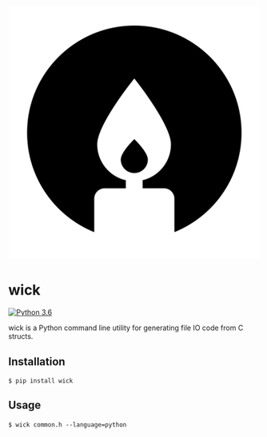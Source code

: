 # [![wick](.media/logo.svg)](https://github.com/JoshuaSkelly/wick)

# wick

[![Python 3.6](https://img.shields.io/badge/python-3.6-blue.svg)]()

wick is a Python command line utility for generating file IO code from C structs.

## Installation

```shell
$ pip install wick
```

## Usage

```shell
$ wick common.h --language=python
```
